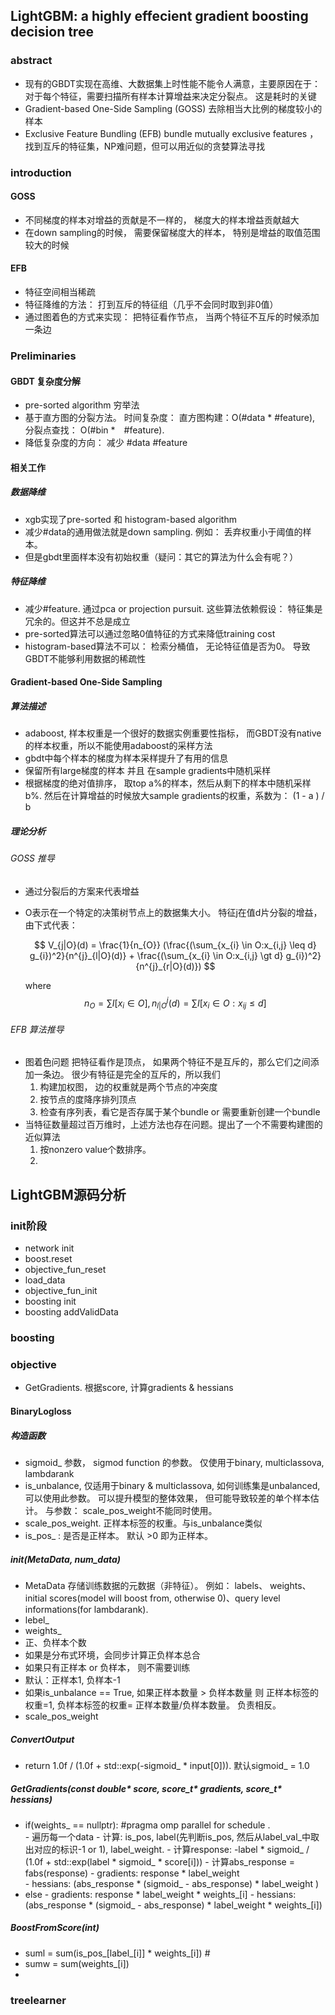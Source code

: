 ## LightGBM: a highly effecient gradient boosting decision tree

### abstract
- 现有的GBDT实现在高维、大数据集上时性能不能令人满意，主要原因在于： 对于每个特征，需要扫描所有样本计算增益来决定分裂点。 这是耗时的关键
- Gradient-based One-Side Sampling (GOSS) 去除相当大比例的梯度较小的样本
- Exclusive Feature Bundling  (EFB) bundle mutually exclusive features ， 找到互斥的特征集，NP难问题，但可以用近似的贪婪算法寻找

### introduction
#### GOSS
- 不同梯度的样本对增益的贡献是不一样的， 梯度大的样本增益贡献越大
- 在down sampling的时候， 需要保留梯度大的样本， 特别是增益的取值范围较大的时候

#### EFB
- 特征空间相当稀疏
- 特征降维的方法： 打到互斥的特征组（几乎不会同时取到非0值）
- 通过图着色的方式来实现： 把特征看作节点， 当两个特征不互斥的时候添加一条边

### Preliminaries
#### GBDT 复杂度分解
- pre-sorted algorithm 穷举法
- 基于直方图的分裂方法。 时间复杂度： 直方图构建：O(#data * #feature), 分裂点查找： O(#bin *　#feature).
- 降低复杂度的方向： 减少 #data #feature

#### 相关工作
##### 数据降维
- xgb实现了pre-sorted 和 histogram-based algorithm
- 减少#data的通用做法就是down sampling.  例如： 丢弃权重小于阈值的样本。
- 但是gbdt里面样本没有初始权重（疑问：其它的算法为什么会有呢？）
##### 特征降维
- 减少#feature. 通过pca or projection pursuit. 这些算法依赖假设： 特征集是冗余的。但这并不总是成立
- pre-sorted算法可以通过忽略0值特征的方式来降低training cost
- histogram-based算法不可以： 检索分桶值， 无论特征值是否为0。 导致GBDT不能够利用数据的稀疏性
#### Gradient-based One-Side Sampling
##### 算法描述
- adaboost, 样本权重是一个很好的数据实例重要性指标， 而GBDT没有native的样本权重，所以不能使用adaboost的采样方法
- gbdt中每个样本的梯度为样本采样提升了有用的信息
- 保留所有large梯度的样本 并且  在sample gradients中随机采样
- 根据梯度的绝对值排序， 取top a%的样本，然后从剩下的样本中随机采样b%. 然后在计算增益的时候放大sample gradients的权重，系数为： (1 - a ) / b

##### 理论分析
###### GOSS 推导
- 通过分裂后的方案来代表增益
- O表示在一个特定的决策树节点上的数据集大小。 特征j在值d片分裂的增益，由下式代表：  

    $$ V_{j|O}(d) = \frac{1}{n_{O}} (\frac{(\sum_{x_{i} \in O:x_{i,j} \leq d} g_{i})^2}{n^{j}_{l|O}(d)} + \frac{(\sum_{x_{i} \in O:x_{i,j} \gt d} g_{i})^2}{n^{j}_{r|O}(d)}) $$
    
    where $$n_{O} = \sum I[x_{i} \in O], n^{j}_{l|O}(d) = \sum I[x_{i} \in O:x_{ij} \leq d] $$

###### EFB 算法推导
- 图着色问题 把特征看作是顶点， 如果两个特征不是互斥的，那么它们之间添加一条边。 很少有特征是完全的互斥的，所以我们
    1. 构建加权图， 边的权重就是两个节点的冲突度
    2. 按节点的度降序排列顶点
    3. 检查有序列表，看它是否存属于某个bundle or  需要重新创建一个bundle
- 当特征数量超过百万维时，上述方法也存在问题。提出了一个不需要构建图的近似算法
    1. 按nonzero value个数排序。 
    2.  




## LightGBM源码分析
### init阶段
- network init
- boost.reset
- objective_fun_reset
- load_data
- objective_fun_init
- boosting init
- boosting addValidData

### boosting
 
### objective
- GetGradients. 根据score, 计算gradients & hessians

#### BinaryLogloss
##### 构造函数
- sigmoid_ 参数， sigmod function 的参数。 仅使用于binary, multiclassova, lambdarank
- is_unbalance,  仅适用于binary & multiclassova, 如何训练集是unbalanced, 可以使用此参数。 可以提升模型的整体效果， 但可能导致较差的单个样本估计。 与参数： scale_pos_weight不能同时使用。
- scale_pos_weight. 正样本标签的权重。与is_unbalance类似
- is_pos_ : 是否是正样本。 默认 >0 即为正样本。

##### init(MetaData, num_data)
- MetaData 存储训练数据的元数据（非特征）。 例如： labels、 weights、initial scores(model will boost from, otherwise 0)、query level informations(for lambdarank).
- lebel_
- weights_
- 正、负样本个数
- 如果是分布式环境，会同步计算正负样本总合
- 如果只有正样本 or 负样本， 则不需要训练
- 默认：正样本1, 负样本-1
- 如果is_unbalance == True,   如果正样本数量 > 负样本数量 则 正样本标签的权重=1, 负样本标签的权重= 正样本数量/负样本数量。 负责相反。
- scale_pos_weight 

##### ConvertOutput
- return 1.0f / (1.0f + std::exp(-sigmoid_ * input[0])). 默认sigmoid_ = 1.0

##### GetGradients(const double* score, score_t* gradients, score_t* hessians)
- if(weights_ == nullptr): #pragma omp parallel for schedule .  
        - 遍历每一个data
        - 计算: is_pos, label(先判断is_pos, 然后从label_val_中取出对应的标识-1 or 1), label_weight.
        - 计算response: -label * sigmoid_ / (1.0f + std::exp(label * sigmoid_ * score[i]))
        - 计算abs_response = fabs(response)
        - gradients: response * label_weight  
        - hessians: (abs_response * (sigmoid_ - abs_response) * label_weight )
- else
        - gradients: response * label_weight  * weights_[i]
        - hessians: (abs_response * (sigmoid_ - abs_response) * label_weight * weights_[i])


##### BoostFromScore(int)
- suml = sum(is_pos_[label_[i]] * weights_[i])  #
- sumw = sum(weights_[i])
- 


### treelearner